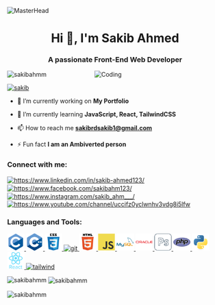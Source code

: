 ![MasterHead](https://miro.medium.com/v2/resize:fit:2000/1*ZXCnATiJsFR1jO4O-oDzgw.gif)
<h1 align="center">Hi 👋, I'm Sakib Ahmed</h1>
<h3 align="center">A passionate Front-End Web Developer</h3>
<img align="right" alt="Coding" width="300" src="https://media.tenor.com/DimzPZMypFcAAAAM/laptop.gif">
<p align="left"> <img src="https://komarev.com/ghpvc/?username=sakibahmm&label=Profile%20views&color=0e75b6&style=flat" alt="sakibahmm" /> </p>

<p align="left"> <a href="https://twitter.com/sakib" target="blank"><img src="https://img.shields.io/twitter/follow/sakib?logo=twitter&style=for-the-badge" alt="sakib" /></a> </p>

- 🔭 I’m currently working on **My Portfolio**

- 🌱 I’m currently learning **JavaScript, React, TailwindCSS**

- 📫 How to reach me **sakibrdsakib1@gmail.com**

- ⚡ Fun fact **I am an Ambiverted person**

<h3 align="left">Connect with me:</h3>
<p align="left">

<a href="https://linkedin.com/in/https://www.linkedin.com/in/sakib-ahmed123/" target="blank"><img align="center" src="https://raw.githubusercontent.com/rahuldkjain/github-profile-readme-generator/master/src/images/icons/Social/linked-in-alt.svg" alt="https://www.linkedin.com/in/sakib-ahmed123/" height="30" width="40" /></a>
<a href="https://fb.com/https://www.facebook.com/sakibahm123/" target="blank"><img align="center" src="https://raw.githubusercontent.com/rahuldkjain/github-profile-readme-generator/master/src/images/icons/Social/facebook.svg" alt="https://www.facebook.com/sakibahm123/" height="30" width="40" /></a>
<a href="https://instagram.com/https://www.instagram.com/sakib_ahm___/" target="blank"><img align="center" src="https://raw.githubusercontent.com/rahuldkjain/github-profile-readme-generator/master/src/images/icons/Social/instagram.svg" alt="https://www.instagram.com/sakib_ahm___/" height="30" width="40" /></a>
<a href="https://www.youtube.com/c/https://www.youtube.com/channel/uccifz0yclwnhv3vdg8i5lfw" target="blank"><img align="center" src="https://raw.githubusercontent.com/rahuldkjain/github-profile-readme-generator/master/src/images/icons/Social/youtube.svg" alt="https://www.youtube.com/channel/uccifz0yclwnhv3vdg8i5lfw" height="30" width="40" /></a>
</p>

<h3 align="left">Languages and Tools:</h3>
<p align="left"> <a href="https://www.cprogramming.com/" target="_blank" rel="noreferrer"> <img src="https://raw.githubusercontent.com/devicons/devicon/master/icons/c/c-original.svg" alt="c" width="40" height="40"/> </a> <a href="https://www.w3schools.com/cpp/" target="_blank" rel="noreferrer"> <img src="https://raw.githubusercontent.com/devicons/devicon/master/icons/cplusplus/cplusplus-original.svg" alt="cplusplus" width="40" height="40"/> </a> <a href="https://www.w3schools.com/css/" target="_blank" rel="noreferrer"> <img src="https://raw.githubusercontent.com/devicons/devicon/master/icons/css3/css3-original-wordmark.svg" alt="css3" width="40" height="40"/> </a> <a href="https://git-scm.com/" target="_blank" rel="noreferrer"> <img src="https://www.vectorlogo.zone/logos/git-scm/git-scm-icon.svg" alt="git" width="40" height="40"/> </a> <a href="https://www.w3.org/html/" target="_blank" rel="noreferrer"> <img src="https://raw.githubusercontent.com/devicons/devicon/master/icons/html5/html5-original-wordmark.svg" alt="html5" width="40" height="40"/> </a> <a href="https://developer.mozilla.org/en-US/docs/Web/JavaScript" target="_blank" rel="noreferrer"> <img src="https://raw.githubusercontent.com/devicons/devicon/master/icons/javascript/javascript-original.svg" alt="javascript" width="40" height="40"/> </a> <a href="https://www.mysql.com/" target="_blank" rel="noreferrer"> <img src="https://raw.githubusercontent.com/devicons/devicon/master/icons/mysql/mysql-original-wordmark.svg" alt="mysql" width="40" height="40"/> </a> <a href="https://www.oracle.com/" target="_blank" rel="noreferrer"> <img src="https://raw.githubusercontent.com/devicons/devicon/master/icons/oracle/oracle-original.svg" alt="oracle" width="40" height="40"/> </a> <a href="https://www.photoshop.com/en" target="_blank" rel="noreferrer"> <img src="https://raw.githubusercontent.com/devicons/devicon/master/icons/photoshop/photoshop-line.svg" alt="photoshop" width="40" height="40"/> </a> <a href="https://www.php.net" target="_blank" rel="noreferrer"> <img src="https://raw.githubusercontent.com/devicons/devicon/master/icons/php/php-original.svg" alt="php" width="40" height="40"/> </a> <a href="https://www.python.org" target="_blank" rel="noreferrer"> <img src="https://raw.githubusercontent.com/devicons/devicon/master/icons/python/python-original.svg" alt="python" width="40" height="40"/> </a> <a href="https://reactjs.org/" target="_blank" rel="noreferrer"> <img src="https://raw.githubusercontent.com/devicons/devicon/master/icons/react/react-original-wordmark.svg" alt="react" width="40" height="40"/> </a> <a href="https://tailwindcss.com/" target="_blank" rel="noreferrer"> <img src="https://www.vectorlogo.zone/logos/tailwindcss/tailwindcss-icon.svg" alt="tailwind" width="40" height="40"/> </a> </p>

<p><img align="left" src="https://github-readme-stats.vercel.app/api/top-langs?username=sakibahmm&show_icons=true&locale=en&layout=compact" alt="sakibahmm" /></p>

<p>&nbsp;<img align="center" src="https://github-readme-stats.vercel.app/api?username=sakibahmm&show_icons=true&locale=en" alt="sakibahmm" /></p>

<p><img align="center" src="https://github-readme-streak-stats.herokuapp.com/?user=sakibahmm&" alt="sakibahmm" /></p>
